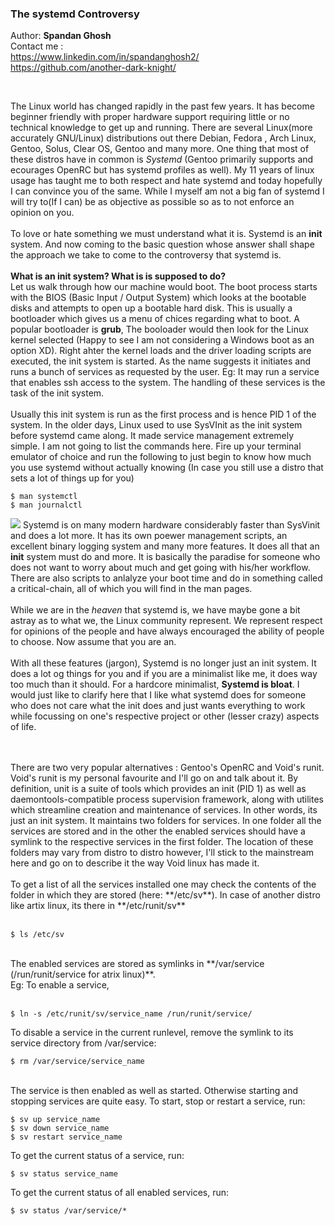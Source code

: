 ### The systemd Controversy

Author: **Spandan Ghosh** </br>
Contact me : <br/>
https://www.linkedin.com/in/spandanghosh2/<br/>
https://github.com/another-dark-knight/

<br/>

The Linux world has changed rapidly in the past few years. It has become beginner friendly with proper hardware support requiring little or no technical knowledge to get up and running. There are several Linux(more accurately GNU/Linux) distributions out there Debian, Fedora , Arch Linux, Gentoo, Solus, Clear OS, Gentoo and many more. One thing that most of these distros have in common is *Systemd* (Gentoo primarily supports and ecourages OpenRC but has systemd profiles as well). My 11 years of linux usage has taught me to both respect and hate systemd and today hopefully I can convince you of the same. While I myself am not a big fan of systemd I will try to(If I can) be as objective as possible so as to not enforce an opinion on you. <br/>
<br/>
To love or hate something we must understand what it is. Systemd is an **init** system. And now coming to the basic question whose answer shall shape the approach we take to come to the controversy that systemd is. 
<br/><br/>
**What is an init system? What is is supposed to do?**<br/>
Let us walk through how our machine would boot. The boot process starts with the BIOS (Basic Input / Output System) which looks at the bootable disks and attempts to open up a bootable hard disk. This is usually a bootloader which gives us a menu of chices regarding what to boot. A popular bootloader is **grub**, The booloader would then look for the Linux kernel selected (Happy to see I am not considering a Windows boot as an option XD). Right ahter the kernel loads and the driver loading scripts are executed, the init system is started. As the name suggests it initiates and runs a bunch of services as requested by the user. Eg: It may run a service that enables ssh access to the system. The handling of these services is the task of the init system.
<br/><br/>
Usually this init system is run as the first process and is hence PID 1 of the system. In the older days, Linux used to use SysVInit as the init system before systemd came along. It made service management extremely simple. I am not going to list the commands here. Fire up your terminal emulator of choice and run the following to just begin to know how much you use systemd without actually knowing (In case you still use a distro that sets a lot of things up for you)<br/>
```
$ man systemctl
$ man journalctl
```
![]('https://github.com/another-dark-knight/darkstar1997.github.io/blob/master/spandan/linux/systemd/Systemd-components.png')
Systemd is on many modern hardware considerably faster than SysVinit and does a lot more. It has its own poewer management scripts, an excellent binary logging system and many more features. It does all that an **init** system must do and more. It is basically the paradise for someone who does not want to worry about much and get going with his/her workflow. There are also scripts to anlalyze your boot time and do in something called a critical-chain, all of which you will find in the man pages.
<br/>
<br/>
While we are in the *heaven* that systemd is, we have maybe gone a bit astray as to what we, the Linux community represent. We represent respect for opinions of the people and have always encouraged the ability of people to choose. Now assume that you are an.
<br/>
<br/>
With all these features (jargon), Systemd is no longer just an init system. It does a lot og things for you and if you are a minimalist like me, it does way too much than it should. For a hardcore minimalist, **Systemd is bloat**. I would just like to clarify here that I like what systemd does for someone who does not care what the init does and just wants everything to work while focussing on one's respective project or other (lesser crazy) aspects of life.

<br/>
<br/>
There are two very popular alternatives : Gentoo's OpenRC and Void's runit. Void's runit is my personal favourite and I'll go on and talk about it. By definition, unit is a suite of tools which provides an init (PID 1) as well as daemontools-compatible process supervision framework, along with utilites which streamline creation and maintenance of services. In other words, its just an init system. It maintains two folders for services. In one folder all the services are stored and in the other the enabled services should have a symlink to the respective services in the first folder. The location of these folders may vary from distro to distro however, I'll stick to the mainstream here and go on to describe it the way Void linux has made it.
<br/>
<br/>
To get a list of all the services installed one may check the contents of the folder in which they are stored (here: **/etc/sv**).
In case of another distro like artix linux, its there in **/etc/runit/sv**</br><br/>

```
$ ls /etc/sv
```


<br/>
The enabled services are stored as symlinks in **/var/service (/run/runit/service for atrix linux)**.<br/>
Eg: To enable a service,</br><br/>

```
$ ln -s /etc/runit/sv/service_name /run/runit/service/
```

To disable a service in the current runlevel, remove the symlink to its service directory from /var/service:

```
$ rm /var/service/service_name
```

<br/>
The service is then enabled as well as started. Otherwise starting and stopping services are quite easy.
To start, stop or restart a service, run:<br/>

```
$ sv up service_name
$ sv down service_name
$ sv restart service_name
```

To get the current status of a service, run:<br/>

```
$ sv status service_name
```

To get the current status of all enabled services, run:<br/>

```
$ sv status /var/service/*
```
